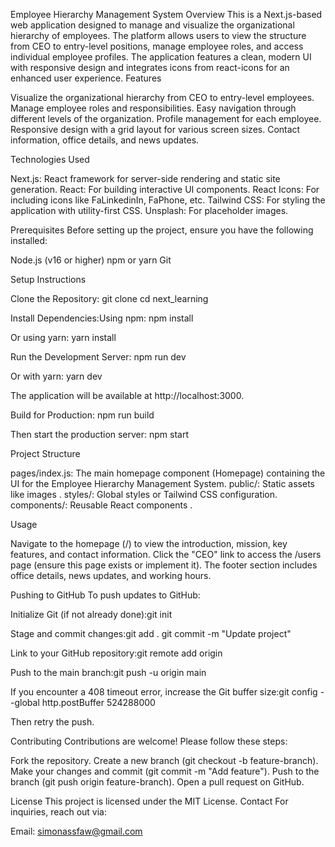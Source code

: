 Employee Hierarchy Management System
Overview
This is a Next.js-based web application designed to manage and visualize the organizational hierarchy of employees. The platform allows users to view the structure from CEO to entry-level positions, manage employee roles, and access individual employee profiles. The application features a clean, modern UI with responsive design and integrates icons from react-icons for an enhanced user experience.
Features

Visualize the organizational hierarchy from CEO to entry-level employees.
Manage employee roles and responsibilities.
Easy navigation through different levels of the organization.
Profile management for each employee.
Responsive design with a grid layout for various screen sizes.
Contact information, office details, and news updates.

Technologies Used

Next.js: React framework for server-side rendering and static site generation.
React: For building interactive UI components.
React Icons: For including icons like FaLinkedinIn, FaPhone, etc.
Tailwind CSS: For styling the application with utility-first CSS.
Unsplash: For placeholder images.

Prerequisites
Before setting up the project, ensure you have the following installed:

Node.js (v16 or higher)
npm or yarn
Git

Setup Instructions

Clone the Repository:
git clone <repository-url>
cd next_learning


Install Dependencies:Using npm:
npm install

Or using yarn:
yarn install


Run the Development Server:
npm run dev

Or with yarn:
yarn dev

The application will be available at http://localhost:3000.

Build for Production:
npm run build

Then start the production server:
npm start



Project Structure

pages/index.js: The main homepage component (Homepage) containing the UI for the Employee Hierarchy Management System.
public/: Static assets like images .
styles/: Global styles or Tailwind CSS configuration.
components/: Reusable React components .

Usage

Navigate to the homepage (/) to view the introduction, mission, key features, and contact information.
Click the "CEO" link to access the /users page (ensure this page exists or implement it).
The footer section includes office details, news updates, and working hours.

Pushing to GitHub
To push updates to GitHub:

Initialize Git (if not already done):git init


Stage and commit changes:git add .
git commit -m "Update project"


Link to your GitHub repository:git remote add origin <repository-url>


Push to the main branch:git push -u origin main

If you encounter a 408 timeout error, increase the Git buffer size:git config --global http.postBuffer 524288000

Then retry the push.

Contributing
Contributions are welcome! Please follow these steps:

Fork the repository.
Create a new branch (git checkout -b feature-branch).
Make your changes and commit (git commit -m "Add feature").
Push to the branch (git push origin feature-branch).
Open a pull request on GitHub.

License
This project is licensed under the MIT License.
Contact
For inquiries, reach out via:

Email: simonassfaw@gmail.com

